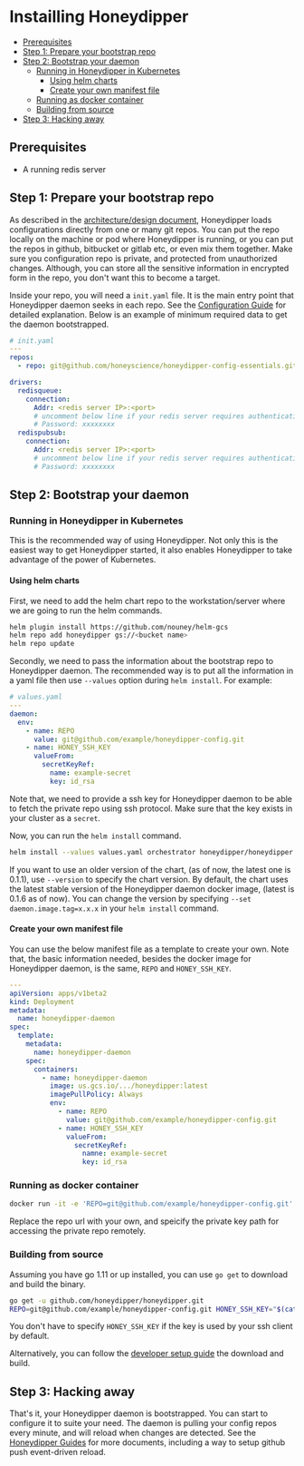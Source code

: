 # Instailling Honeydipper

<!-- toc -->

- [Prerequisites](#prerequisites)
- [Step 1: Prepare your bootstrap repo](#step-1-prepare-your-bootstrap-repo)
- [Step 2: Bootstrap your daemon](#step-2-bootstrap-your-daemon)
  * [Running in Honeydipper in Kubernetes](#running-in-honeydipper-in-kubernetes)
    + [Using helm charts](#using-helm-charts)
    + [Create your own manifest file](#create-your-own-manifest-file)
  * [Running as docker container](#running-as-docker-container)
  * [Building from source](#building-from-source)
- [Step 3: Hacking away](#step-3-hacking-away)

<!-- tocstop -->

## Prerequisites

 * A running redis server

## Step 1: Prepare your bootstrap repo
As described in the [architecture/design document](../README.md), Honeydipper loads configurations directly from one or many git repos. You can put the repo locally on the machine or pod where Honeydipper is running, or you can put the repos in github, bitbucket or gitlab etc, or even mix them together. Make sure you configuration repo is private, and protected from unauthorized changes. Although, you can store all the sensitive information in encrypted form in the repo, you don't want this to become a target.

Inside your repo, you will need a `init.yaml` file. It is the main entry point that Honeydipper daemon seeks in each repo. See the [Configuration Guide](./configuration.md) for detailed explanation. Below is an example of minimum required data to get the daemon bootstrapped.

```yaml
# init.yaml
---
repos:
  - repo: git@github.com/honeyscience/honeydipper-config-essentials.git

drivers:
  redisqueue:
    connection:
      Addr: <redis server IP>:<port>
      # uncomment below line if your redis server requires authentication
      # Password: xxxxxxxx
  redispubsub:
    connection:
      Addr: <redis server IP>:<port>
      # uncomment below line if your redis server requires authentication
      # Password: xxxxxxxx
```

## Step 2: Bootstrap your daemon

### Running in Honeydipper in Kubernetes

This is the recommended way of using Honeydipper. Not only this is the easiest way to get Honeydipper started, it also enables Honeydipper to take advantage of the power of Kubernetes.

#### Using helm charts

First, we need to add the helm chart repo to the workstation/server where we are going to run the helm commands.

```bash
helm plugin install https://github.com/nouney/helm-gcs
helm repo add honeydipper gs://<bucket name>
helm repo update
```

Secondly, we need to pass the information about the bootstrap repo to Honeydipper daemon. The recommended way is to put all the information in a yaml file then use `--values` option during `helm install`. For example:

```yaml
# values.yaml
---
daemon:
  env:
    - name: REPO
      value: git@github.com/example/honeydipper-config.git
    - name: HONEY_SSH_KEY
      valueFrom:
        secretKeyRef:
          name: example-secret
          key: id_rsa
```

Note that, we need to provide a ssh key for Honeydipper daemon to be able to fetch the private repo using ssh protocol. Make sure that the key exists in your cluster as a `secret`.

Now, you can run the `helm install` command.

```bash
helm install --values values.yaml orchestrator honeydipper/honeydipper
```

If you want to use an older version of the chart, (as of now, the latest one is 0.1.1), use `--version` to specify the chart version. By default, the chart uses the latest stable version of the Honeydipper daemon docker image, (latest is 0.1.6 as of now).  You can change the version by specifying `--set daemon.image.tag=x.x.x` in your `helm install` command.

#### Create your own manifest file

You can use the below manifest file as a template to create your own. Note that, the basic information needed, besides the docker image for Honeydipper daemon, is the same, `REPO` and `HONEY_SSH_KEY`.

```yaml
---
apiVersion: apps/v1beta2
kind: Deployment
metadata:
  name: honeydipper-daemon
spec:
  template:
    metadata:
      name: honeydipper-daemon
    spec:
      containers:
        - name: honeydipper-daemon
          image: us.gcs.io/.../honeydipper:latest
          imagePullPolicy: Always
          env:
            - name: REPO
              value: git@github.com/example/honeydipper-config.git
            - name: HONEY_SSH_KEY
              valueFrom:
                secretKeyRef:
                  namne: example-secret
                  key: id_rsa
```

### Running as docker container

```bash
docker run -it -e 'REPO=git@github.com/example/honeydipper-config.git' -e "HONEY_SSH_KEY=$(cat ~/.ssh/id_rsa)"  us.gcr.io/.../honeydipper:latest
```

Replace the repo url with your own, and speicify the private key path for accessing the private repo remotely.

### Building from source

Assuming you have go 1.11 or up installed, you can use `go get` to download and build the binary.

```bash
go get -u github.com/honeydipper/honeydipper.git
REPO=git@github.com/example/honeydipper-config.git HONEY_SSH_KEY="$(cat ~/.ssh/id_rsa)" honeydipper
```
You don't have to specify `HONEY_SSH_KEY` if the key is used by your ssh client by default.

Alternatively, you can follow the [developer setup guide](./howtos/setup_local.md) the download and build.

## Step 3: Hacking away

That's it, your Honeydipper daemon is bootstrapped. You can start to configure it to suite your need. The daemon is pulling your config repos every minute, and will reload when changes are detected. See the [Honeydipper Guides](./README.md) for more documents, including a way to setup github push event-driven reload.

